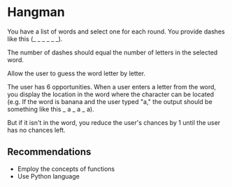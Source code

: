 # Hangman

You have a list of words and select one for each round. You provide dashes like this (_ _ _ _ _ _).

The number of dashes should equal the number of letters in the selected word.

Allow the user to guess the word letter by letter.

The user has 6 opportunities. When a user enters a letter from the word, you display the location in the word where the character can be located (e.g. If the word is banana and the user typed "a," the output should be something like this _ a _ a _ a).

But if it isn't in the word, you reduce the user's chances by 1 until the user has no chances left.

## Recommendations
- Employ the concepts of functions
- Use Python language